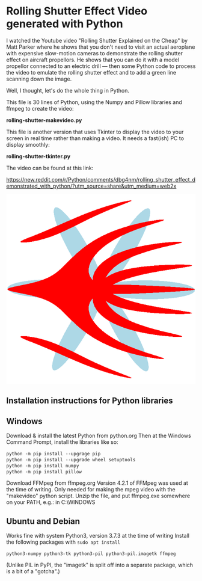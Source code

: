 # Rolling Shutter Effect Video generated with Python

I watched the Youtube video "Rolling Shutter Explained on the Cheap"
by Matt Parker where he shows that you don't need to visit an actual
aeroplane with expensive slow-motion cameras to demonstrate the rolling shutter
effect on aircraft propellors. He shows that you can do it with a model
propellor connected to an electric drill — then some Python code to
process the video to emulate the rolling shutter effect and to add
a green line scanning down the image.

Well, I thought, let's do the whole thing in Python.

This file is 30 lines of Python, using the Numpy and Pillow libraries and
ffmpeg to create the video:

**rolling-shutter-makevideo.py**

This file is another version that uses Tkinter to display the video to your
screen in real time rather than making a video. It needs a fast(ish) PC to
display smoothly:

**rolling-shutter-tkinter.py**

The video can be found at this link:

https://new.reddit.com/r/Python/comments/dbg4nm/rolling_shutter_effect_demonstrated_with_python/?utm_source=share&utm_medium=web2x

![Rolling Shutter Effect](rolling-shutter-effect.png)

Installation instructions for Python libraries
----------------------------------------------

Windows
-------
Download & install the latest Python from python.org
Then at the Windows Command Prompt, install the libraries like so:

    python -m pip install --upgrage pip
    python -m pip install --upgrade wheel setuptools
    python -m pip install numpy
    python -m pip install pillow

Download FFMpeg from ffmpeg.org
Version 4.2.1 of FFMpeg was used at the time of writing.
Only needed for making the mpeg video with the "makevideo" python script.
Unzip the file, and put ffmpeg.exe somewhere on your PATH, e.g.:
in C:\WINDOWS

Ubuntu and Debian
-----------------
Works fine with system Python3, version 3.7.3 at the time of writing
Install the following packages with `sudo apt install`

    python3-numpy python3-tk python3-pil python3-pil.imagetk ffmpeg

(Unlike PIL in PyPI, the "imagetk" is split off into a separate
package, which is a bit of a "gotcha".)



